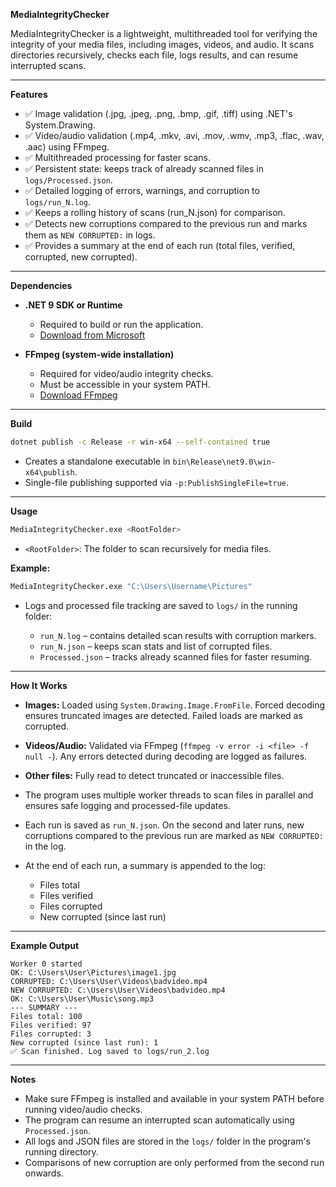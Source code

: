 **MediaIntegrityChecker**

MediaIntegrityChecker is a lightweight, multithreaded tool for verifying the integrity of your media files, including images, videos, and audio. It scans directories recursively, checks each file, logs results, and can resume interrupted scans.

---

**Features**

* ✅ Image validation (.jpg, .jpeg, .png, .bmp, .gif, .tiff) using .NET's System.Drawing.
* ✅ Video/audio validation (.mp4, .mkv, .avi, .mov, .wmv, .mp3, .flac, .wav, .aac) using FFmpeg.
* ✅ Multithreaded processing for faster scans.
* ✅ Persistent state: keeps track of already scanned files in `logs/Processed.json`.
* ✅ Detailed logging of errors, warnings, and corruption to `logs/run_N.log`.
* ✅ Keeps a rolling history of scans (run\_N.json) for comparison.
* ✅ Detects new corruptions compared to the previous run and marks them as `NEW CORRUPTED:` in logs.
* ✅ Provides a summary at the end of each run (total files, verified, corrupted, new corrupted).

---

**Dependencies**

* **.NET 9 SDK or Runtime**

  * Required to build or run the application.
  * [Download from Microsoft](https://dotnet.microsoft.com/download)

* **FFmpeg (system-wide installation)**

  * Required for video/audio integrity checks.
  * Must be accessible in your system PATH.
  * [Download FFmpeg](https://ffmpeg.org/download.html)

---

**Build**

```bash
dotnet publish -c Release -r win-x64 --self-contained true
```

* Creates a standalone executable in `bin\Release\net9.0\win-x64\publish`.
* Single-file publishing supported via `-p:PublishSingleFile=true`.

---

**Usage**

```bash
MediaIntegrityChecker.exe <RootFolder>
```

* `<RootFolder>`: The folder to scan recursively for media files.

**Example:**

```bash
MediaIntegrityChecker.exe "C:\Users\Username\Pictures"
```

* Logs and processed file tracking are saved to `logs/` in the running folder:

  * `run_N.log` – contains detailed scan results with corruption markers.
  * `run_N.json` – keeps scan stats and list of corrupted files.
  * `Processed.json` – tracks already scanned files for faster resuming.

---

**How It Works**

* **Images:** Loaded using `System.Drawing.Image.FromFile`. Forced decoding ensures truncated images are detected. Failed loads are marked as corrupted.
* **Videos/Audio:** Validated via FFmpeg (`ffmpeg -v error -i <file> -f null -`). Any errors detected during decoding are logged as failures.
* **Other files:** Fully read to detect truncated or inaccessible files.
* The program uses multiple worker threads to scan files in parallel and ensures safe logging and processed-file updates.
* Each run is saved as `run_N.json`. On the second and later runs, new corruptions compared to the previous run are marked as `NEW CORRUPTED:` in the log.
* At the end of each run, a summary is appended to the log:

  * Files total
  * Files verified
  * Files corrupted
  * New corrupted (since last run)

---

**Example Output**

```
Worker 0 started
OK: C:\Users\User\Pictures\image1.jpg
CORRUPTED: C:\Users\User\Videos\badvideo.mp4
NEW CORRUPTED: C:\Users\User\Videos\badvideo.mp4
OK: C:\Users\User\Music\song.mp3
--- SUMMARY ---
Files total: 100
Files verified: 97
Files corrupted: 3
New corrupted (since last run): 1
✅ Scan finished. Log saved to logs/run_2.log
```

---

**Notes**

* Make sure FFmpeg is installed and available in your system PATH before running video/audio checks.
* The program can resume an interrupted scan automatically using `Processed.json`.
* All logs and JSON files are stored in the `logs/` folder in the program's running directory.
* Comparisons of new corruption are only performed from the second run onwards.
